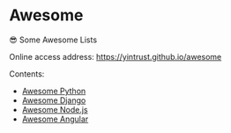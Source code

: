 # Awesome

:sunglasses: Some Awesome Lists

Online access address: <https://yintrust.github.io/awesome>

Contents:

- [Awesome Python](python.md)
- [Awesome Django](django.md)
- [Awesome Node.js](nodejs.md)
- [Awesome Angular](angular.md)
